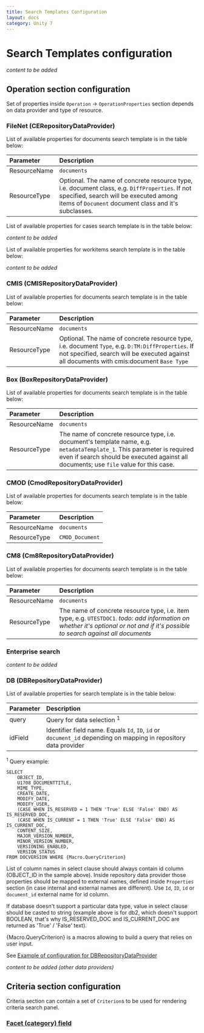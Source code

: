```yaml
---
title: Search Templates Configuration
layout: docs
category: Unity 7
---
```

# Search Templates configuration

*content to be added*
 
## Operation section configuration

Set of properties inside `Operation` -> `OperationProperties` section depends on data provider and type of resource. 

### FileNet (CERepositoryDataProvider)

List of available properties for documents search template is in the table below: 

| Parameter   | Description |
|:------------|:------------|
|ResourceName |`documents`|
|ResourceType |Optional. The name of concrete resource type, i.e. document class, e.g. `DiffProperties`. If not specified, search will be executed among items of `Document` document class and it's subclasses.|

List of available properties for cases search template is in the table below: 

*content to be added*

List of available properties for workitems search template is in the table below: 

*content to be added*

### CMIS (CMISRepositoryDataProvider)

List of available properties for documents search template is in the table below:
 
| Parameter   | Description |
|:------------|:------------|
|ResourceName |`documents`|
|ResourceType |Optional. The name of concrete resource type, i.e. document `Type`, e.g. `D:TM:DiffProperties`. If not specified, search will be executed against all documents with cmis:document `Base Type`|

### Box (BoxRepositoryDataProvider)

List of available properties for documents search template is in the table below:
 
| Parameter   | Description |
|:------------|:------------|
|ResourceName |`documents`|
|ResourceType |The name of concrete resource type, i.e. document's template name, e.g. `metadataTemplate_1`. This parameter is required even if search should be executed against all documents; use `file` value for this case.|

### CMOD (CmodRepositoryDataProvider)

List of available properties for documents search template is in the table below:
 
| Parameter   | Description |
|:------------|:------------|
|ResourceName |`documents`|
|ResourceType |`CMOD_Document`|

### CM8 (Cm8RepositoryDataProvider)

List of available properties for documents search template is in the table below:
 
| Parameter   | Description |
|:------------|:------------|
|ResourceName |`documents`|
|ResourceType |The name of concrete resource type, i.e. item type, e.g. `UTESTDOC1`. *todo: add information on whether it's optional or not and if it's possible to search against all documents*|

### Enterprise search

*content to be added*

### DB (DBRepositoryDataProvider)

List of available properties for search template is in the table below:

| Parameter   | Description|
|:------------|:------------|
|query        |Query for data selection <sup>1</sup>|
|idField      |Identifier field name. Equals `Id`, `ID`, `id` or `document_id` depending on mapping in repository data provider|

<sup>1</sup> Query example:
```text
SELECT 
    OBJECT_ID, 
    U1708_DOCUMENTTITLE, 
    MIME_TYPE, 
    CREATE_DATE, 
    MODIFY_DATE, 
    MODIFY_USER, 
    (CASE WHEN IS_RESERVED = 1 THEN 'True' ELSE 'False' END) AS IS_RESERVED_DOC, 
    (CASE WHEN IS_CURRENT = 1 THEN 'True' ELSE 'False' END) AS IS_CURRENT_DOC, 
    CONTENT_SIZE, 
    MAJOR_VERSION_NUMBER, 
    MINOR_VERSION_NUMBER, 
    VERSIONING_ENABLED, 
    VERSION_STATUS 
FROM DOCVERSION WHERE {Macro.QueryCriterion}
```
List of column names in select clause should always contain id column 
(OBJECT_ID in the sample above). Inside repository data provider those properties
should be mapped to external names, defined inside `Properties` section (in case internal 
and external names are different). Use `Id`, `ID`, `id` or `document_id` external name for id column.

If database doesn't support a particular data type, value in select clause should be casted 
to string (example above is for db2, which doesn't support BOOLEAN, that's why IS_RESERVED_DOC 
and IS_CURRENT_DOC are returned as 'True' / 'False' text).
 
{Macro.QueryCriterion} is a macros allowing to build a query that relies on user input. 

See [Example of configuration for DBRepositoryDataProvider](./search-templates/examples/db.md)

*content to be added (other data providers)*

## Criteria section configuration

Criteria section can contain a set of `Criterion`s to be used for rendering criteria search panel.

### [Facet (category) field](search-templates/facet-category-field.md)

